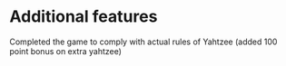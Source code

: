 # Additional features

Completed the game to comply with actual rules of Yahtzee (added 100 point bonus on extra yahtzee)

